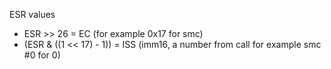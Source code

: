 ESR values
 - ESR >> 26 = EC (for example 0x17 for smc)
 - (ESR & ((1 << 17) - 1)) = ISS (imm16, a number from call for example smc #0 for 0)
